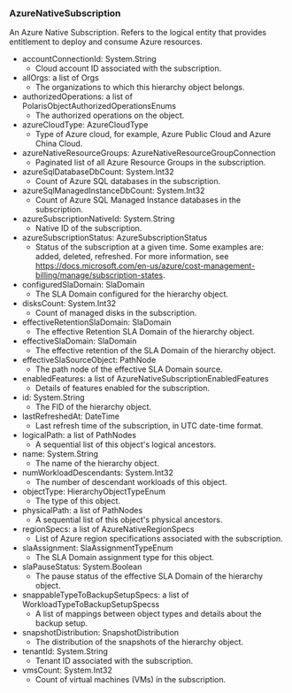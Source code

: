 ### AzureNativeSubscription
An Azure Native Subscription. Refers to the logical entity that provides entitlement to deploy and consume Azure resources.

- accountConnectionId: System.String
  - Cloud account ID associated with the subscription.
- allOrgs: a list of Orgs
  - The organizations to which this hierarchy object belongs.
- authorizedOperations: a list of PolarisObjectAuthorizedOperationsEnums
  - The authorized operations on the object.
- azureCloudType: AzureCloudType
  - Type of Azure cloud, for example, Azure Public Cloud and Azure China Cloud.
- azureNativeResourceGroups: AzureNativeResourceGroupConnection
  - Paginated list of all Azure Resource Groups in the subscription.
- azureSqlDatabaseDbCount: System.Int32
  - Count of Azure SQL databases in the subscription.
- azureSqlManagedInstanceDbCount: System.Int32
  - Count of Azure SQL Managed Instance databases in the subscription.
- azureSubscriptionNativeId: System.String
  - Native ID of the subscription.
- azureSubscriptionStatus: AzureSubscriptionStatus
  - Status of the subscription at a given time. Some examples are: added, deleted, refreshed. For more information, see https://docs.microsoft.com/en-us/azure/cost-management-billing/manage/subscription-states.
- configuredSlaDomain: SlaDomain
  - The SLA Domain configured for the hierarchy object.
- disksCount: System.Int32
  - Count of managed disks in the subscription.
- effectiveRetentionSlaDomain: SlaDomain
  - The effective Retention SLA Domain of the hierarchy object.
- effectiveSlaDomain: SlaDomain
  - The effective retention of the SLA Domain of the hierarchy object.
- effectiveSlaSourceObject: PathNode
  - The path node of the effective SLA Domain source.
- enabledFeatures: a list of AzureNativeSubscriptionEnabledFeatures
  - Details of features enabled for the subscription.
- id: System.String
  - The FID of the hierarchy object.
- lastRefreshedAt: DateTime
  - Last refresh time of the subscription, in UTC date-time format.
- logicalPath: a list of PathNodes
  - A sequential list of this object's logical ancestors.
- name: System.String
  - The name of the hierarchy object.
- numWorkloadDescendants: System.Int32
  - The number of descendant workloads of this object.
- objectType: HierarchyObjectTypeEnum
  - The type of this object.
- physicalPath: a list of PathNodes
  - A sequential list of this object's physical ancestors.
- regionSpecs: a list of AzureNativeRegionSpecs
  - List of Azure region specifications associated with the subscription.
- slaAssignment: SlaAssignmentTypeEnum
  - The SLA Domain assignment type for this object.
- slaPauseStatus: System.Boolean
  - The pause status of the effective SLA Domain of the hierarchy object.
- snappableTypeToBackupSetupSpecs: a list of WorkloadTypeToBackupSetupSpecss
  - A list of mappings between object types and details about the backup setup.
- snapshotDistribution: SnapshotDistribution
  - The distribution of the snapshots of the hierarchy object.
- tenantId: System.String
  - Tenant ID associated with the subscription.
- vmsCount: System.Int32
  - Count of virtual machines (VMs) in the subscription.
